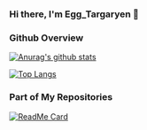 ### Hi there, I'm Egg_Targaryen 👋
### Github Overview

[![Anurag's github stats](https://github-readme-stats.vercel.app/api?username=dzxrly&count_private=true&show_icons=true&theme=vue&include_all_commits=true)](https://github.com/dzxrly)

[![Top Langs](https://github-readme-stats.vercel.app/api/top-langs/?username=dzxrly&layout=compact&theme=vue)](https://github.com/dzxrly)

### Part of My Repositories

[![ReadMe Card](https://github-readme-stats.vercel.app/api/pin/?username=dzxrly&repo=BFVStatus&theme=vue)](https://github.com/dzxrly/AstroYOLO)
